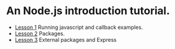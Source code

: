# An Node.js introduction tutorial.

* [Lesson 1](./lesson1.md) Running javascript and callback examples.
* [Lesson 2](./lesson2.md) Packages.
* [Lesson 3](./lesson3.md) External packages and Express